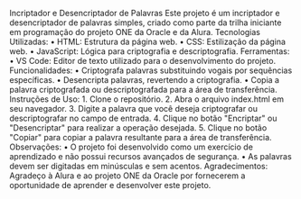 Incriptador e Desencriptador de Palavras
Este projeto é um incriptador e desencriptador de palavras simples, criado como parte da trilha iniciante em programação do projeto ONE da Oracle e da Alura.
Tecnologias Utilizadas:
• 
HTML: Estrutura da página web.
• 
CSS: Estilização da página web.
• 
JavaScript: Lógica para criptografia e descriptografia.
Ferramentas:
• 
VS Code: Editor de texto utilizado para o desenvolvimento do projeto.
Funcionalidades:
• 
Criptografa palavras substituindo vogais por sequências específicas.
• 
Desencripta palavras, revertendo a criptografia.
• 
Copia a palavra criptografada ou descriptografada para a área de transferência.
Instruções de Uso:
1. 
Clone o repositório.
2. 
Abra o arquivo index.html em seu navegador.
3. 
Digite a palavra que você deseja criptografar ou descriptografar no campo de entrada.
4. 
Clique no botão "Encriptar" ou "Desencriptar" para realizar a operação desejada.
5. 
Clique no botão "Copiar" para copiar a palavra resultante para a área de transferência.
Observações:
• 
O projeto foi desenvolvido como um exercício de aprendizado e não possui recursos avançados de segurança.
• 
As palavras devem ser digitadas em minúsculas e sem acentos.
Agradecimentos:
Agradeço à Alura e ao projeto ONE da Oracle por fornecerem a oportunidade de aprender e desenvolver este projeto.
 